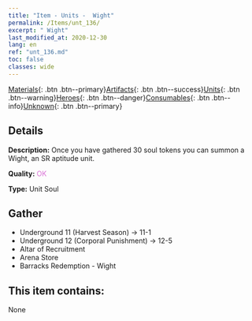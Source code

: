 ```yaml
---
title: "Item - Units -  Wight"
permalink: /Items/unt_136/
excerpt: " Wight"
last_modified_at: 2020-12-30
lang: en
ref: "unt_136.md"
toc: false
classes: wide
---
```

 [Materials](/Items/){: .btn .btn--primary}[Artifacts](/Items/Artifacts/){: .btn .btn--success}[Units](/Items/Units/){: .btn .btn--warning}[Heroes](/Items/Heroes/){: .btn .btn--danger}[Consumables](/Items/Consumables/){: .btn .btn--info}[Unknown](/Items/Unknown/){: .btn .btn--primary}

## Details
 **Description:** Once you have gathered 30 soul tokens you can summon a Wight, an SR aptitude unit.

 **Quality:** <span style="color: #DA70D6">OK</span>

 **Type:** Unit Soul

## Gather

*    Underground 11 (Harvest Season) -> 11-1 
*    Underground 12 (Corporal Punishment) -> 12-5 
*    Altar of Recruitment 
*    Arena Store 
*    Barracks Redemption - Wight 

## This item contains:

  None

